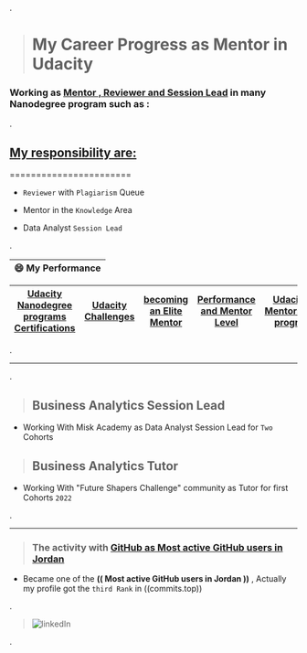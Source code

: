 .

> # My Career Progress as Mentor in Udacity 



### Working as [Mentor , Reviewer and Session Lead](https://www.udacity.com/blog/2021/12/never-stop-being-a-student-with-session-lead-nancy-al-aswad.html) in  many Nanodegree program such as : 





.



## **[My responsibility are:](https://www.linkedin.com/posts/ambika-sarin-055a7b155_never-stop-being-a-student-with-session-lead-activity-6875151444102787072-LP5e)**




=======================



- `Reviewer` with  `Plagiarism` Queue

- Mentor in the `Knowledge` Area 

- Data Analyst `Session Lead`






.


| **😄 My  Performance**|
 | ------------ | 
 
| **[Udacity Nanodegree programs Certifications](https://github.com/nancyalaswad90/Udacity-Nanodegree-Certifications)** | **[Udacity Challenges ](https://github.com/nancyalaswad90/Udacity-Nanodegree-Certifications)** | **[becoming an Elite Mentor](https://github.com/nancyalaswad90/My-Career-Progress-as-Mentor-in-Udacity/blob/main/Elite%20Mentor%20Badge.md)** |**[Performance and Mentor Level](https://github.com/nancyalaswad90/Performance-and-Mentor-Level/blob/main/README.md)** | [Udacity-Mentorship-program](https://github.com/nancyalaswad90/Udacity-Mentorship-program)
|------------ |------------ | ------------ | ------------ |------------ |




.




-----------------------------------------------


.



> ## Business Analytics Session Lead



-  Working With Misk Academy  as  Data Analyst Session Lead for `Two` Cohorts 



> ## Business  Analytics Tutor


-  Working With  "Future Shapers Challenge" community  as  Tutor  for first Cohorts `2022`



.

-----------------------------------------------



> ### The activity with  [GitHub  as Most active GitHub users in Jordan ](https://commits.top/jordan.html)



- Became one of the **(( Most active GitHub users in Jordan ))**  , Actually my profile got the `third Rank` in ((commits.top))


.


> ![linkedIn](https://user-images.githubusercontent.com/36210723/157585573-0aa4a819-091a-4167-9cba-218895ddc7e2.png)

.

